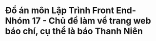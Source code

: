 # Đồ án môn Lập Trình Front End- Nhóm 17 - Chủ đề làm về trang web báo chí, cụ thể là báo Thanh Niên
